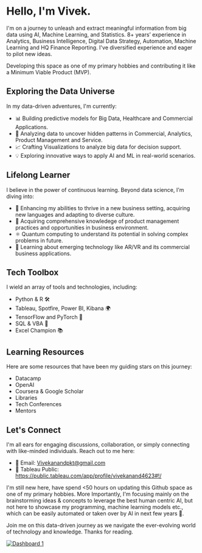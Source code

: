 # Hello, I'm Vivek.

I'm on a journey to unleash and extract meaningful information from big data using AI, Machine Learning, and Statistics. 8+ years’ experience in Analytics, Business Intelligence, Digital Data Strategy, Automation, Machine Learning and HQ Finance Reporting.  I've diversified experience and eager to pilot new ideas. 

Developing this space as one of my primary hobbies and contributing it like a Minimum Viable Product (MVP). 

## Exploring the Data Universe

In my data-driven adventures, I'm currently:
- 📊 Building predictive models for Big Data, Healthcare and Commercial Applications.
- 🔬 Analyzing data to uncover hidden patterns in Commercial, Analytics, Product Management and Service.
- 📈 Crafting Visualizations to analyze big data for decision support.
- 💡 Exploring innovative ways to apply AI and ML in real-world scenarios.

## Lifelong Learner

I believe in the power of continuous learning. Beyond data science, I'm diving into:
- 🌱 Enhancing my abilities to thrive in a new business setting, acquiring new languages and adapting to diverse culture.
- 💼 Acquiring comprehensive knowledege of product management practices and opportunities in business environment.
- ⚛️ Quantum computing to understand its potential in solving complex problems in future.
- 📡 Learning about emerging technology like AR/VR and its commercial business applications.

## Tech Toolbox

I wield an array of tools and technologies, including:
- Python & R 🛠️
- Tableau, Spotfire, Power BI, Kibana 🌍
- TensorFlow and PyTorch 🚀
- SQL & VBA 📂
- Excel Champion 📚 

## Learning Resources

Here are some resources that have been my guiding stars on this journey:
- Datacamp
- OpenAI 
- Coursera & Google Scholar
- Libraries
- Tech Conferences
- Mentors

## Let's Connect

I'm all ears for engaging discussions, collaboration, or simply connecting with like-minded individuals. Reach out to me here:
- 📧 Email: Vivekanandpkt@gmail.com
- 🚀 Tableau Public: https://public.tableau.com/app/profile/vivekanand4623#!/


I'm still new here, have spend <50 hours on updating this Github space as one of my primary hobbies. More Importantly, I'm focusing mainly on the brainstorming ideas & concepts to leverage the best human centric AI, but not here to showcase my programming, machine learning models etc., which can be easily automated or taken over by AI in next few years 💬. 

Join me on this data-driven journey as we navigate the ever-evolving world of technology and knowledge. Thanks for reading. 

<div class='tableauPlaceholder' id='viz1698259011037' style='position: relative'><noscript><a href='#'><img alt='Dashboard 1 ' src='https:&#47;&#47;public.tableau.com&#47;static&#47;images&#47;La&#47;LandingPage_16974021948670&#47;Dashboard1&#47;1_rss.png' style='border: none' /></a></noscript><object class='tableauViz'  style='display:none;'><param name='host_url' value='https%3A%2F%2Fpublic.tableau.com%2F' /> <param name='embed_code_version' value='3' /> <param name='site_root' value='' /><param name='name' value='LandingPage_16974021948670&#47;Dashboard1' /><param name='tabs' value='no' /><param name='toolbar' value='yes' /><param name='static_image' value='https:&#47;&#47;public.tableau.com&#47;static&#47;images&#47;La&#47;LandingPage_16974021948670&#47;Dashboard1&#47;1.png' /> <param name='animate_transition' value='yes' /><param name='display_static_image' value='yes' /><param name='display_spinner' value='yes' /><param name='display_overlay' value='yes' /><param name='display_count' value='yes' /><param name='language' value='en-US' /><param name='filter' value='publish=yes' /></object></div>            


<!---
vivekanandpkr/vivekanandpkr is a ✨ special ✨ repository because its `README.md` (this file) appears on your GitHub profile.
You can click the Preview link to take a look at your changes.
--->
